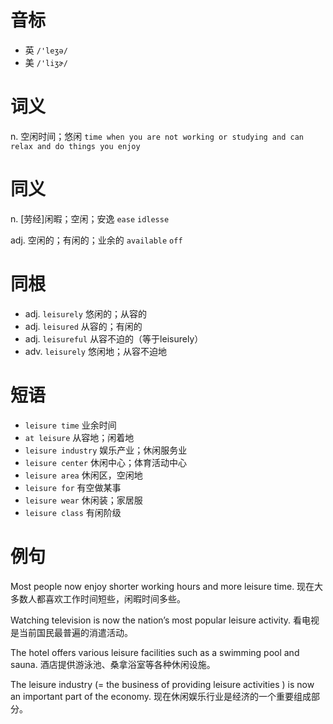 # 音标

- 英 `/'leʒə/`
- 美 `/'liʒɚ/`

# 词义

n. 空闲时间；悠闲
`time when you are not working or studying and can relax and do things you enjoy`

# 同义

n. [劳经]闲暇；空闲；安逸
`ease` `idlesse`

adj. 空闲的；有闲的；业余的
`available` `off`

# 同根

- adj. `leisurely` 悠闲的；从容的
- adj. `leisured` 从容的；有闲的
- adj. `leisureful` 从容不迫的（等于leisurely）
- adv. `leisurely` 悠闲地；从容不迫地

# 短语

- `leisure time` 业余时间
- `at leisure` 从容地；闲着地
- `leisure industry` 娱乐产业；休闲服务业
- `leisure center` 休闲中心；体育活动中心
- `leisure area` 休闲区，空闲地
- `leisure for` 有空做某事
- `leisure wear` 休闲装；家居服
- `leisure class` 有闲阶级

# 例句

Most people now enjoy shorter working hours and more leisure time.
现在大多数人都喜欢工作时间短些，闲暇时间多些。

Watching television is now the nation’s most popular leisure activity.
看电视是当前国民最普遍的消遣活动。

The hotel offers various leisure facilities such as a swimming pool and sauna.
酒店提供游泳池、桑拿浴室等各种休闲设施。

The leisure industry (= the business of providing leisure activities ) is now an important part of the economy.
现在休闲娱乐行业是经济的一个重要组成部分。


